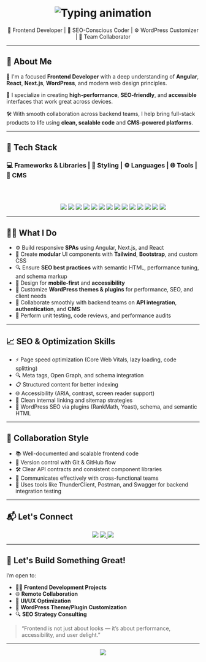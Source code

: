 <!-- Typing animation header -->
<h1 align="center">
  <img src="https://readme-typing-svg.herokuapp.com/?font=Fira+Code&size=28&pause=1000&center=true&vCenter=true&width=700&lines=Hi%2C+I'm+Sameed+Siddiqui;Frontend+Web+Specialist;Angular+%2F+Next.js+%2F+React+Expert;SEO+Strategist+%7C+UI+Engineer+%7C+Team+Collaborator;WordPress+Developer+%7C+Clean+Code+Lover" alt="Typing animation" />
</h1>

<p align="center">
  🎨 Frontend Developer | 🚀 SEO-Conscious Coder | ⚙️ WordPress Customizer | 🤝 Team Collaborator
</p>

---

## 🧠 About Me

🎯 I'm a focused **Frontend Developer** with a deep understanding of **Angular**, **React**, **Next.js**, **WordPress**, and modern web design principles.

🚀 I specialize in creating **high-performance**, **SEO-friendly**, and **accessible** interfaces that work great across devices.

🛠️ With smooth collaboration across backend teams, I help bring full-stack products to life using **clean, scalable code** and **CMS-powered platforms**.

---

## 🧰 Tech Stack

### 💻 Frameworks & Libraries | 🎨 Styling | ⚙️ Languages | 🌐 Tools | 🧩 CMS

<div align="center">
  <!-- Frontend Frameworks -->
  <div style="
    width: auto;
    height: 32px;
    background-image: url('https://img.shields.io/badge/-Angular-DD0031?logo=angular&logoColor=white&style=for-the-badge');
    background-repeat: no-repeat;
    background-size: contain;
    pointer-events: none;
    user-select: none;
  ">
  </div>
  <!-- Angular -->
<div style="display: inline-block; width: auto; height: 32px; background-image: url('https://img.shields.io/badge/-Angular-DD0031?logo=angular&logoColor=white&style=for-the-badge'); background-repeat: no-repeat; background-size: contain; pointer-events: none; user-select: none; margin-right: 5px;"></div>

<!-- React -->
<div style="display: inline-block; width: auto; height: 32px; background-image: url('https://img.shields.io/badge/-React-61DAFB?logo=react&logoColor=white&style=for-the-badge'); background-repeat: no-repeat; background-size: contain; pointer-events: none; user-select: none; margin-right: 5px;"></div>

<!-- Next.js -->
<div style="display: inline-block; width: auto; height: 32px; background-image: url('https://img.shields.io/badge/-Next.js-000000?logo=next.js&logoColor=white&style=for-the-badge'); background-repeat: no-repeat; background-size: contain; pointer-events: none; user-select: none; margin-right: 5px;"></div>

<!-- TailwindCSS -->
<div style="display: inline-block; width: auto; height: 32px; background-image: url('https://img.shields.io/badge/-TailwindCSS-06B6D4?logo=tailwindcss&logoColor=white&style=for-the-badge'); background-repeat: no-repeat; background-size: contain; pointer-events: none; user-select: none; margin-right: 5px;"></div>

<!-- Bootstrap -->
<div style="display: inline-block; width: auto; height: 32px; background-image: url('https://img.shields.io/badge/-Bootstrap-7952B3?logo=bootstrap&logoColor=white&style=for-the-badge'); background-repeat: no-repeat; background-size: contain; pointer-events: none; user-select: none; margin-right: 5px;"></div>

<!-- CSS3 -->
<div style="display: inline-block; width: auto; height: 32px; background-image: url('https://img.shields.io/badge/-CSS3-1572B6?logo=css3&logoColor=white&style=for-the-badge'); background-repeat: no-repeat; background-size: contain; pointer-events: none; user-select: none; margin-right: 5px;"></div>

  <img src="https://img.shields.io/badge/-Angular-DD0031?logo=angular&logoColor=white&style=for-the-badge"  style="pointer-events: none; user-select: none;"  />
  <img src="https://img.shields.io/badge/-React-61DAFB?logo=react&logoColor=white&style=for-the-badge" style="pointer-events: none; user-select: none;"  />
  <img src="https://img.shields.io/badge/-Next.js-000000?logo=next.js&logoColor=white&style=for-the-badge" style="pointer-events: none; user-select: none;"  />

  <!-- Styling -->
  <img src="https://img.shields.io/badge/-TailwindCSS-06B6D4?logo=tailwindcss&logoColor=white&style=for-the-badge" />
  <img src="https://img.shields.io/badge/-Bootstrap-7952B3?logo=bootstrap&logoColor=white&style=for-the-badge" />
  <img src="https://img.shields.io/badge/-CSS3-1572B6?logo=css3&logoColor=white&style=for-the-badge" />

  <!-- Core Languages -->
  <img src="https://img.shields.io/badge/-HTML5-E34F26?logo=html5&logoColor=white&style=for-the-badge" />
  <img src="https://img.shields.io/badge/-JavaScript-F7DF1E?logo=javascript&logoColor=black&style=for-the-badge" />
  <img src="https://img.shields.io/badge/-TypeScript-3178C6?logo=typescript&logoColor=white&style=for-the-badge" />
  <img src="https://img.shields.io/badge/-Python-3776AB?logo=python&logoColor=white&style=for-the-badge" />

  <!-- Tools -->
  <img src="https://img.shields.io/badge/-Git-F05032?logo=git&logoColor=white&style=for-the-badge" />
  <img src="https://img.shields.io/badge/-GitHub-181717?logo=github&logoColor=white&style=for-the-badge" />
  <img src="https://img.shields.io/badge/-VSCode-007ACC?logo=visualstudiocode&logoColor=white&style=for-the-badge" />

  <!-- CMS -->
  <img src="https://img.shields.io/badge/-WordPress-21759B?logo=wordpress&logoColor=white&style=for-the-badge" />
</div>

---

## 🧑‍💻 What I Do

- ⚙️ Build responsive **SPAs** using Angular, Next.js, and React
- 🧩 Create **modular** UI components with **Tailwind**, **Bootstrap**, and custom CSS
- 🔍 Ensure **SEO best practices** with semantic HTML, performance tuning, and schema markup
- 📱 Design for **mobile-first** and **accessibility**
- 🧠 Customize **WordPress themes & plugins** for performance, SEO, and client needs
- 🔧 Collaborate smoothly with backend teams on **API integration**, **authentication**, and **CMS**
- 🧪 Perform unit testing, code reviews, and performance audits

---

## 📈 SEO & Optimization Skills

- ⚡ Page speed optimization (Core Web Vitals, lazy loading, code splitting)
- 🔍 Meta tags, Open Graph, and schema integration
- 📋 Structured content for better indexing
- 🌐 Accessibility (ARIA, contrast, screen reader support)
- 🔗 Clean internal linking and sitemap strategies
- 🧠 WordPress SEO via plugins (RankMath, Yoast), schema, and semantic HTML

---

## 🤝 Collaboration Style

- 📚 Well-documented and scalable frontend code
- 🔄 Version control with Git & GitHub flow
- 🛠️ Clear API contracts and consistent component libraries
- 🧩 Communicates effectively with cross-functional teams
- 🧪 Uses tools like ThunderClient, Postman, and Swagger for backend integration testing

---

## 📬 Let's Connect

<p align="center">
  <a href="mailto:sameedsiddiqui15@gmail.com"><img src="https://img.shields.io/badge/Gmail-D14836?logo=gmail&logoColor=white&style=for-the-badge"></a>
  <a href="https://github.com/SameedSiddiqui15" target="_blank">
    <img src="https://img.shields.io/badge/GitHub-181717?logo=github&logoColor=white&style=for-the-badge" />
  </a>
  <a href="https://www.linkedin.com/in/sameedsiddiqui15/" target="_blank">
    <img src="https://img.shields.io/badge/LinkedIn-0A66C2?logo=linkedin&logoColor=white&style=for-the-badge" />
  </a>
</p>

---

## 🚀 Let's Build Something Great!

I’m open to:

- 👨‍💻 **Frontend Development Projects**
- 🌐 **Remote Collaboration**
- 🧪 **UI/UX Optimization**
- 🧩 **WordPress Theme/Plugin Customization**
- 🔍 **SEO Strategy Consulting**

> “Frontend is not just about looks — it’s about performance, accessibility, and user delight.”

---

<p align="center">
  <img src="https://capsule-render.vercel.app/api?type=waving&color=gradient&height=120&section=footer"/>
</p>
